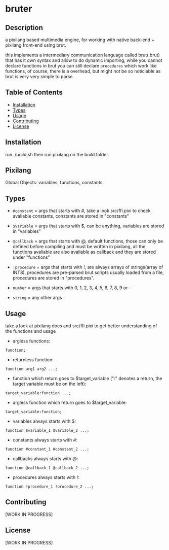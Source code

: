 # bruter

## Description

a pixilang based multimedia engine, for working with native back-end + pixilang front-end using brut. 


this implements a intermediary communication language called brut(.brut) that has it own syntax and allow to do dynamic importing, while you cannot declare functions in brut you can still declare `procedures` which work like functions, of course, there is a overhead, but might not be so noticiable as brut is very very simple to parse.

## Table of Contents

- [Installation](#installation)
- [Types](#types)
- [Usage](#usage)
- [Contributing](#contributing)
- [License](#license)

## Installation

run ./build.sh then run pixilang on the build folder.

## Pixilang

Global Objects: variables, functions, constants.

## Types

- `#constant` = args that starts with #, take a look src/ffi.pixi to check avaliable constants, constants are stored in "constants"

- `$variable` = args that starts with $, can be anything, variables are stored in "variables"

- `@callback` = args that starts with @, default functions, those can only be defined before compiling and must be written in pixilang, all the functions avaliable are also avaliable as callback and they are stored under "functions"  

- `!procedure` = args that starts with !, are always arrays of strings(array of INT8), procedures are pre-parsed brut scripts usually loaded from a file, procedures are stored in "procedures".

- `number` = args that starts with 0, 1, 2, 3, 4, 5, 6, 7, 8, 9 or -

- `string` = any other args

## Usage

take a look at pixilang docs and src/ffi.pixi to get better understanding of the functions and usage


- argless functions:

`function;`


- returnless function:

`function arg1 arg2 ...;`


- function which return goes to $target_variable (":" denotes a return, the target variable must be on the left):

`target_variable:function ...;`


- argless function which return goes to $target_variable:

`target_variable:function;`


- variables always starts with $:

`function $variable_1 $variable_2 ...;`


- constants always starts with #:

`function #constant_1 #constant_2 ...;`


- callbacks always starts with @:

`function @callback_1 @callback_2 ...;`

- procedures always starts with !:

`function !procedure_1 !procedure_2 ...;`

## Contributing

[WORK IN PROGRESS]

## License

[WORK IN PROGRESS]
